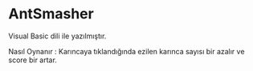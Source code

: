 # AntSmasher
Visual Basic dili ile yazılmıştır.

Nasıl Oynanır :  Karıncaya tıklandığında  ezilen karınca sayısı bir azalır  ve score bir artar.


